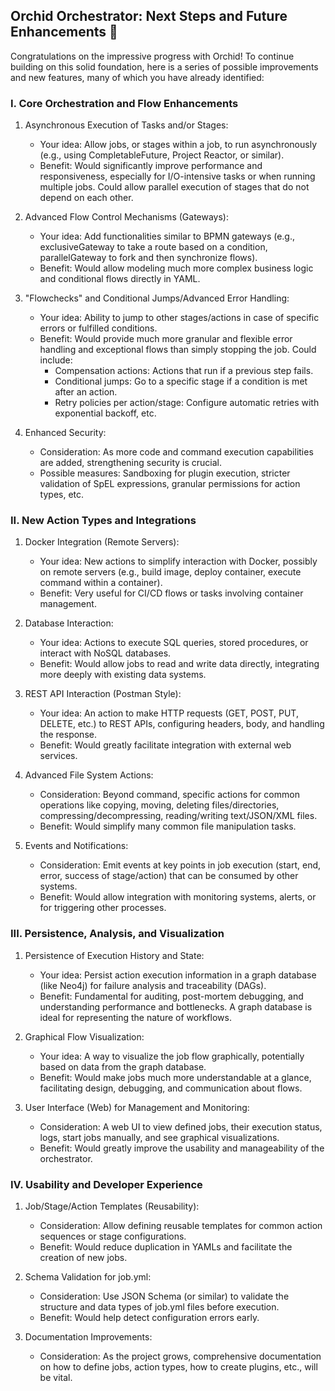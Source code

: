 ## Orchid Orchestrator: Next Steps and Future Enhancements 🌟

Congratulations on the impressive progress with Orchid! To continue building on this solid foundation, here is a series of possible improvements and new features, many of which you have already identified:

### I. Core Orchestration and Flow Enhancements

1. Asynchronous Execution of Tasks and/or Stages:
   * Your idea: Allow jobs, or stages within a job, to run asynchronously (e.g., using CompletableFuture, Project Reactor, or similar).
   * Benefit: Would significantly improve performance and responsiveness, especially for I/O-intensive tasks or when running multiple jobs. Could allow parallel execution of stages that do not depend on each other.

2. Advanced Flow Control Mechanisms (Gateways):
   * Your idea: Add functionalities similar to BPMN gateways (e.g., exclusiveGateway to take a route based on a condition, parallelGateway to fork and then synchronize flows).
   * Benefit: Would allow modeling much more complex business logic and conditional flows directly in YAML.

3. "Flowchecks" and Conditional Jumps/Advanced Error Handling:
   * Your idea: Ability to jump to other stages/actions in case of specific errors or fulfilled conditions.
   * Benefit: Would provide much more granular and flexible error handling and exceptional flows than simply stopping the job. Could include:
     * Compensation actions: Actions that run if a previous step fails.
     * Conditional jumps: Go to a specific stage if a condition is met after an action.
     * Retry policies per action/stage: Configure automatic retries with exponential backoff, etc.

4. Enhanced Security:
   * Consideration: As more code and command execution capabilities are added, strengthening security is crucial.
   * Possible measures: Sandboxing for plugin execution, stricter validation of SpEL expressions, granular permissions for action types, etc.

### II. New Action Types and Integrations

1. Docker Integration (Remote Servers):
   * Your idea: New actions to simplify interaction with Docker, possibly on remote servers (e.g., build image, deploy container, execute command within a container).
   * Benefit: Very useful for CI/CD flows or tasks involving container management.

2. Database Interaction:
   * Your idea: Actions to execute SQL queries, stored procedures, or interact with NoSQL databases.
   * Benefit: Would allow jobs to read and write data directly, integrating more deeply with existing data systems.

3. REST API Interaction (Postman Style):
   * Your idea: An action to make HTTP requests (GET, POST, PUT, DELETE, etc.) to REST APIs, configuring headers, body, and handling the response.
   * Benefit: Would greatly facilitate integration with external web services.

4. Advanced File System Actions:
   * Consideration: Beyond command, specific actions for common operations like copying, moving, deleting files/directories, compressing/decompressing, reading/writing text/JSON/XML files.
   * Benefit: Would simplify many common file manipulation tasks.

5. Events and Notifications:
   * Consideration: Emit events at key points in job execution (start, end, error, success of stage/action) that can be consumed by other systems.
   * Benefit: Would allow integration with monitoring systems, alerts, or for triggering other processes.

### III. Persistence, Analysis, and Visualization

1. Persistence of Execution History and State:
   * Your idea: Persist action execution information in a graph database (like Neo4j) for failure analysis and traceability (DAGs).
   * Benefit: Fundamental for auditing, post-mortem debugging, and understanding performance and bottlenecks. A graph database is ideal for representing the nature of workflows.

2. Graphical Flow Visualization:
   * Your idea: A way to visualize the job flow graphically, potentially based on data from the graph database.
   * Benefit: Would make jobs much more understandable at a glance, facilitating design, debugging, and communication about flows.

3. User Interface (Web) for Management and Monitoring:
   * Consideration: A web UI to view defined jobs, their execution status, logs, start jobs manually, and see graphical visualizations.
   * Benefit: Would greatly improve the usability and manageability of the orchestrator.

### IV. Usability and Developer Experience

1. Job/Stage/Action Templates (Reusability):
   * Consideration: Allow defining reusable templates for common action sequences or stage configurations.
   * Benefit: Would reduce duplication in YAMLs and facilitate the creation of new jobs.

2. Schema Validation for job.yml:
   * Consideration: Use JSON Schema (or similar) to validate the structure and data types of job.yml files before execution.
   * Benefit: Would help detect configuration errors early.

3. Documentation Improvements:
   * Consideration: As the project grows, comprehensive documentation on how to define jobs, action types, how to create plugins, etc., will be vital.
